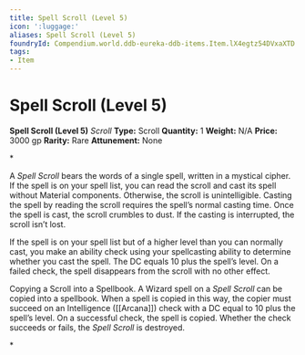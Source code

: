 ```yaml
---
title: Spell Scroll (Level 5)
icon: ':luggage:'
aliases: Spell Scroll (Level 5)
foundryId: Compendium.world.ddb-eureka-ddb-items.Item.lX4egtz54DVxaXTD
tags:
- Item
---
```


# Spell Scroll (Level 5)

**Spell Scroll (Level 5)**
_Scroll_
**Type:** Scroll
**Quantity:** 1
**Weight:** N/A
**Price:** 3000 gp
**Rarity:** Rare
**Attunement:** None

*<p>A *Spell Scroll* bears the words of a single spell, written in a mystical cipher. If the spell is on your spell list, you can read the scroll and cast its spell without Material components. Otherwise, the scroll is unintelligible. Casting the spell by reading the scroll requires the spell’s normal casting time. Once the spell is cast, the scroll crumbles to dust. If the casting is interrupted, the scroll isn’t lost.

If the spell is on your spell list but of a higher level than you can normally cast, you make an ability check using your spellcasting ability to determine whether you cast the spell. The DC equals 10 plus the spell’s level. On a failed check, the spell disappears from the scroll with no other effect.

Copying a Scroll into a Spellbook. A Wizard spell on a *Spell Scroll* can be copied into a spellbook. When a spell is copied in this way, the copier must succeed on an Intelligence ([[Arcana]]) check with a DC equal to 10 plus the spell’s level. On a successful check, the spell is copied. Whether the check succeeds or fails, the *Spell Scroll* is destroyed.</p>*